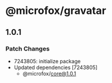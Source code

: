 # @microfox/gravatar

## 1.0.1

### Patch Changes

- 7243805: initialize package
- Updated dependencies [7243805]
  - @microfox/core@1.0.1
